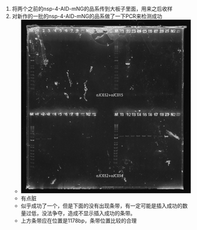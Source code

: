 1. 将两个之前的nsp-4-AID-mNG的品系传到大板子里面，用来之后收样
2. 对新作的一批的nsp-4-AID-mNG的品系做了一下PCR来检测成功
   + ![图片](../../../photo/20240311/admin%202024-03-12%2003h05m39s(GelRed)-result.jpg)
   + 有点脏
   + 似乎成功了一个，但是下面的没有出现条带，有一定可能是插入成功的数量过低，没法争夺，造成不显示插入成功的条带。
   + 上方条带应在位置是1178bp，条带位置比较的合理